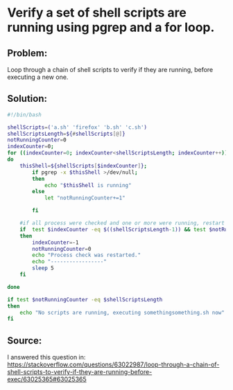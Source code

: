 # Verify a set of shell scripts are running using pgrep and a for loop.

## Problem:
Loop through a chain of shell scripts to verify if they are running, before executing a new one.

## Solution:
```bash
#!/bin/bash

shellScripts=('a.sh' 'firefox' 'b.sh' 'c.sh')
shellScriptsLength=${#shellScripts[@]}
notRunningCounter=0
indexCounter=0;
for ((indexCounter=0; indexCounter<shellScriptsLength; indexCounter++))
do
	thisShell=${shellScripts[$indexCounter]};
        if pgrep -x $thisShell >/dev/null;
        then
            echo "$thisShell is running"
        else
            let "notRunningCounter+=1"

        fi

	#if all process were checked and one or more were running, restart to check all in the next iterations
	if  test $indexCounter -eq $((shellScriptsLength-1)) && test $notRunningCounter  -lt $shellScriptsLength
	then
		indexCounter=-1
		notRunningCounter=0
		echo "Process check was restarted."
		echo "-----------------"
		sleep 5		
	fi

done

if test $notRunningCounter -eq $shellScriptsLength
then
    echo "No scripts are running, executing somethingsomething.sh now"
fi
```


## Source:  
I answered this question in:
<https://stackoverflow.com/questions/63022987/loop-through-a-chain-of-shell-scripts-to-verify-if-they-are-running-before-exec/63025365#63025365>
